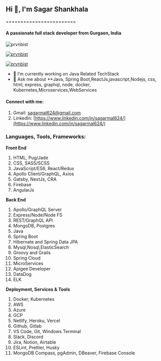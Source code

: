 
## Hi 👋, I'm Sagar Shankhala
========================
#### A passionate full stack developer from Gurgaon, India

![prvnbist](https://komarev.com/ghpvc/?username=prvnbist&label=Profile%20views&color=0e75b6&style=flat)

[![prvnbist](https://github-profile-trophy.vercel.app/?username=prvnbist)](https://github.com/ryo-ma/github-profile-trophy)

[![prvnbist](https://img.shields.io/twitter/follow/prvnbist?logo=twitter&style=for-the-badge)](https://twitter.com/prvnbist)

  

- 🌱 I’m currently working on Java Related TechStack
- 💬 Ask me about **Java, Spring Boot,ReactJs,javascript,Nodejs, css, html, express, graphql, node, docker, Kubernetes,Microservices,WebServices

#### Connect with me:
1. Gmail: sagarmal624@gmail.com
2. LinkedIn: [https://www.linkedin.com/in/sagarmal624/](https://www.linkedin.com/in/sagarmal624/)

### Languages, Tools, Frameworks:
**Front End**
 1. HTML, Pug/Jade
 2. CSS, SASS/SCSS 
 3. JavaScript/ES6, React/Redux
 4. Apollo Client/GraphQL, Axios
 5. Gatsby, NextJs, CRA
 6. Firebase
 7. AngularJs


**Back End**

 1. Apollo/GraphQL Server
 2. Express/Node/Node FS
 3. REST/GraphQL API
 4. MongoDB, Postgres
 5. Java
 6. Spring Boot
 7. Hibernate and Spring Data JPA
 8. Mysql,Nosql,ElasticSearch
 9. Groovy and Grails
 10. Spring Cloud
 11. MicroServices
 12. Apigee Developer
 13. DataDog
 14. ELK
 
**Deployment, Services & Tools**

 1. Docker, Kubernetes
 2. AWS
 3. Azure
 4. GCP
 5. Netlify, Heroku, Vercel
 6. Github, Gitlab
 7. VS Code, Git, Windows Terminal
 8. Slack, Discord
 9. Jira, Notion, Airtable
 10. ESLint, Prettier, Husky
 11. MongoDB Compass, pgAdmin, DBeaver, Firebase Console 
